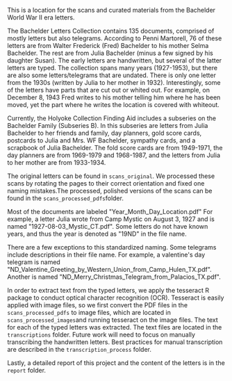 This is a location for the scans and curated materials from the Bachelder World War II era letters.

The Bachelder Letters Collection contains 135 documents, comprised of mostly letters but also telegrams. According to Penni Martorell, 76 of these letters are from Walter Frederick (Fred) Bachelder to his mother Selma Bachelder. The rest are from Julia Bachelder (minus a few signed by his daughter Susan). The early letters are handwritten, but several of the latter letters are typed. The collection spans many years (1927-1953), but there are also some letters/telegrams that are undated. There is only one letter from the 1930s (written by Julia to her mother in 1932). Interestingly, some of the letters have parts that are cut out or whited out. For example, on December 8, 1943 Fred writes to his mother telling him where he has been moved, yet the part where he writes the location is covered with whiteout.

Currently, the Holyoke Collection Finding Aid includes a subseries on the Bachelder Family (Subseries B). In this subseries are letters from Julia Bachelder to her friends and family, day planners, gold score cards, postcards to Julia and Mrs. WF Bachelder, sympathy cards, and a scrapbook of Julia Bachelder. The fold score cards are from 1949-1971, the day planners are from 1969-1979 and 1968-1987, and the letters from Julia to her mother are from 1933-1934.

The original letters can be found in `scans_original`. We processed these scans by rotating the pages to their correct orientation and fixed one naming mistakes.The processed, polished versions of the  scans can be found in the `scans_processed_pdfs`folder.

Most of the documents are labeled "Year_Month_Day_Location.pdf" For example, a letter Julia wrote from Camp Mystic on August 3, 1927 and is named "1927-08-03_Mystic_CT.pdf". Some letters do not have known years, and thus the year is denoted as "19ND" in the file name.

There are a few exceptions to this standardized naming. Some telegrams include descriptions in their file name. For example, a valentine's day telegram is named "ND_Valentine_Greeting_by_Western_Union_from_Camp_Hulen_TX.pdf". Another is named "ND_Merry_Christmas_Telegram_from_Palacios_TX.pdf".

In order to extract text from the typed letters, we apply the tesseract R package to conduct optical character recognition (OCR). Tesseract is easily applied with image files, so we first convert the PDF files in the `scans_processed_pdfs` to image files, which are located in `scans_processed_images`and running tesseract on the image files. The text for each of the typed letters was extracted. The text files are located in the `transcriptions` folder. 
Future work will need to focus on manually transcribing the handwritten letters. Best practices for manual transcription are described in the `transcription_process` folder.

Lastly, a detailed report of this project and the content of the letters is in the `report` folder.